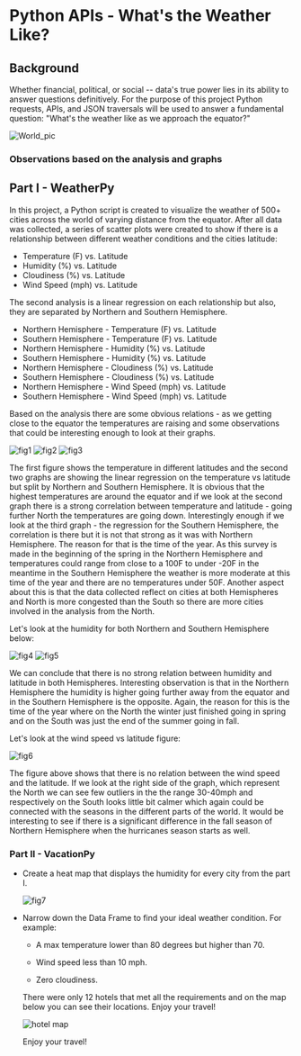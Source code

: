 # Python APIs - What's the Weather Like?

## Background

Whether financial, political, or social -- data's true power lies in its ability to answer questions definitively. For the purpose of this project Python requests, APIs, and JSON traversals will be used to answer a fundamental question: "What's the weather like as we approach the equator?"


![World_pic](starter_code/images/world.png)

### Observations based on the analysis and graphs


## Part I - WeatherPy

In this project, a Python script is created to visualize the weather of 500+ cities across the world of varying distance from the equator. After all data was collected, a series of scatter plots were created to show if there is a relationship between different weather conditions and the cities latitude:

* Temperature (F) vs. Latitude
* Humidity (%) vs. Latitude
* Cloudiness (%) vs. Latitude
* Wind Speed (mph) vs. Latitude

The second analysis is a linear regression on each relationship but also, they are separated by Northern and Southern Hemisphere.

* Northern Hemisphere - Temperature (F) vs. Latitude
* Southern Hemisphere - Temperature (F) vs. Latitude
* Northern Hemisphere - Humidity (%) vs. Latitude
* Southern Hemisphere - Humidity (%) vs. Latitude
* Northern Hemisphere - Cloudiness (%) vs. Latitude
* Southern Hemisphere - Cloudiness (%) vs. Latitude
* Northern Hemisphere - Wind Speed (mph) vs. Latitude
* Southern Hemisphere - Wind Speed (mph) vs. Latitude

Based on the analysis there are some obvious relations - as we getting close to the equator the temperatures are raising and some observations that could be interesting enough to look at their graphs.

![fig1](starter_code/images/latitude_vs_temp.png)
![fig2](starter_code/images/lin_reg_north_temp_vs_lat.png) 
![fig3](starter_code/images/lin_reg_south_temp_vs_lat.png)

The first figure shows the temperature in different latitudes and the second two graphs are showing the linear regression on the temperature vs latitude but split by Northern and Southern Hemisphere. It is obvious that the highest temperatures are around the equator and if we look at the second graph there is a strong correlation between temperature and latitude - going further North the temperatures are going down. Interestingly enough if we look at the third graph - the regression for the Southern Hemisphere, the correlation is there but it is not that strong as it was with Northern Hemisphere. The reason for that is the time of the year. As this survey is made in the beginning of the spring in the Northern Hemisphere and temperatures could range from close to a 100F to under -20F in the meantime in the Southern Hemisphere the weather is more moderate at this time of the year and there are no temperatures under 50F. Another aspect about this is that the data collected reflect on cities at both Hemispheres and North is more congested than the South so there are more cities involved in the analysis from the North.

Let's look at the humidity for both Northern and Southern Hemisphere below:

![fig4](starter_code/images/lin_reg_north_humidity_vs_lat.png) 
![fig5](starter_code/images/lin_reg_south_humidity_vs_lat.png)

We can conclude that there is no strong relation between humidity and latitude in both Hemispheres. Interesting observation is that in the Northern Hemisphere the humidity is higher going further away from the equator and in the Southern Hemisphere is the opposite. Again, the reason for this is the time of the year where on the North the winter just finished going in spring and on the South was just the end of the summer going in fall.

Let's look at the wind speed vs latitude figure:

![fig6](starter_code/images/latitude_vs_windspeed.png) 

The figure above shows that there is no relation between the wind speed and the latitude. If we look at the right side of the graph, which represent the North we can see few outliers in the the range 30-40mph and respectively on the South looks little bit calmer which again could be connected with the seasons in the different parts of the world. It would be interesting to see if there is a significant difference in the fall season of Northern Hemisphere when the hurricanes season starts as well. 

### Part II - VacationPy

* Create a heat map that displays the humidity for every city from the part I.

  ![fig7](starter_code/images/humidity_map.png)
  
* Narrow down the Data Frame to find your ideal weather condition. For example:

  * A max temperature lower than 80 degrees but higher than 70.

  * Wind speed less than 10 mph.

  * Zero cloudiness.
  
  There were only 12 hotels that met all the requirements and on the map below you can see their locations.
  Enjoy your travel!

  ![hotel map](starter_code/images/hotel_map.png)

  Enjoy your travel!
